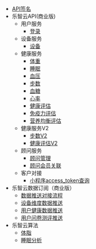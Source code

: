 

- [API签名](/develop-cloud/api/sign)
- 乐智云API(商业版)
   - 用户服务
      - [登录](/develop-cloud/user/login)
   - 设备服务
      - [设备](/develop-cloud/health/device)
   - 健康服务
      - [体重](/develop-cloud/health/weight)
      - [睡眠](/develop-cloud/health/sleep)
      - [血压](/develop-cloud/health/bloodpressure)
      - [步数](/develop-cloud/health/step)
      - [血糖](/develop-cloud/health/bloodsugar)
      - [心率](/develop-cloud/health/heartrate)
      - [健康评估](/develop-cloud/health/estimate)
      - [免疫力评估](/develop-cloud/v1/health/immune)
      - [营养均衡评估](/develop-cloud/v1/health/nutritionEval)
   - 健康服务V2
      - [步数V2](/develop-cloud/v2/health/step)
      - [健康评估V2](/develop-cloud/v2/health/estimate)
   - 顾问服务
      - [顾问管理](/develop-cloud/counselor/manage)
      - [顾问会员关联](/develop-cloud/counselor/relation)
   - 客户对接
      - [小程序access_token查询](/develop-cloud/dock/token)
- 乐智云数据订阅（商业版）
   - [数据推送对接流程](/develop-cloud/datapush/common)
   - [设备维度数据推送](/develop-cloud/datapush/device/healthdata)
   - [用户健康数据推送](/develop-cloud/datapush/user/healthdata)
   - [用户问卷测评推送](/develop-cloud/datapush/questionnaire)
- 乐智云算法
   - [体脂](/develop-cloud/algorithm/fat)
   - [睡眠分析](/develop-cloud/algorithm/sleep)




